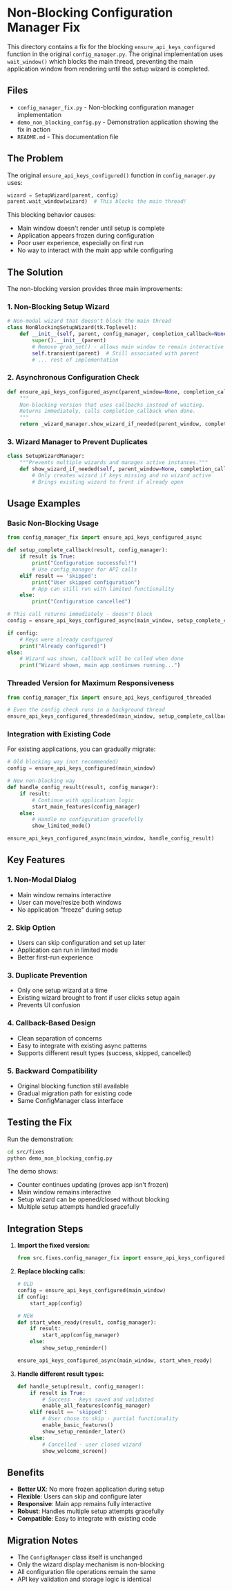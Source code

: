 # Non-Blocking Configuration Manager Fix

This directory contains a fix for the blocking `ensure_api_keys_configured` function in the original `config_manager.py`. The original implementation uses `wait_window()` which blocks the main thread, preventing the main application window from rendering until the setup wizard is completed.

## Files

- `config_manager_fix.py` - Non-blocking configuration manager implementation
- `demo_non_blocking_config.py` - Demonstration application showing the fix in action
- `README.md` - This documentation file

## The Problem

The original `ensure_api_keys_configured()` function in `config_manager.py` uses:

```python
wizard = SetupWizard(parent, config)
parent.wait_window(wizard)  # This blocks the main thread!
```

This blocking behavior causes:
- Main window doesn't render until setup is complete
- Application appears frozen during configuration
- Poor user experience, especially on first run
- No way to interact with the main app while configuring

## The Solution

The non-blocking version provides three main improvements:

### 1. Non-Blocking Setup Wizard

```python
# Non-modal wizard that doesn't block the main thread
class NonBlockingSetupWizard(tk.Toplevel):
    def __init__(self, parent, config_manager, completion_callback=None):
        super().__init__(parent)
        # Remove grab_set() - allows main window to remain interactive
        self.transient(parent)  # Still associated with parent
        # ... rest of implementation
```

### 2. Asynchronous Configuration Check

```python
def ensure_api_keys_configured_async(parent_window=None, completion_callback=None):
    """
    Non-blocking version that uses callbacks instead of waiting.
    Returns immediately, calls completion_callback when done.
    """
    return _wizard_manager.show_wizard_if_needed(parent_window, completion_callback)
```

### 3. Wizard Manager to Prevent Duplicates

```python
class SetupWizardManager:
    """Prevents multiple wizards and manages active instances."""
    def show_wizard_if_needed(self, parent_window=None, completion_callback=None):
        # Only creates wizard if keys missing and no wizard active
        # Brings existing wizard to front if already open
```

## Usage Examples

### Basic Non-Blocking Usage

```python
from config_manager_fix import ensure_api_keys_configured_async

def setup_complete_callback(result, config_manager):
    if result is True:
        print("Configuration successful!")
        # Use config_manager for API calls
    elif result == 'skipped':
        print("User skipped configuration")
        # App can still run with limited functionality
    else:
        print("Configuration cancelled")

# This call returns immediately - doesn't block
config = ensure_api_keys_configured_async(main_window, setup_complete_callback)

if config:
    # Keys were already configured
    print("Already configured!")
else:
    # Wizard was shown, callback will be called when done
    print("Wizard shown, main app continues running...")
```

### Threaded Version for Maximum Responsiveness

```python
from config_manager_fix import ensure_api_keys_configured_threaded

# Even the config check runs in a background thread
ensure_api_keys_configured_threaded(main_window, setup_complete_callback)
```

### Integration with Existing Code

For existing applications, you can gradually migrate:

```python
# Old blocking way (not recommended)
config = ensure_api_keys_configured(main_window)

# New non-blocking way
def handle_config_result(result, config_manager):
    if result:
        # Continue with application logic
        start_main_features(config_manager)
    else:
        # Handle no configuration gracefully
        show_limited_mode()

ensure_api_keys_configured_async(main_window, handle_config_result)
```

## Key Features

### 1. Non-Modal Dialog
- Main window remains interactive
- User can move/resize both windows
- No application "freeze" during setup

### 2. Skip Option
- Users can skip configuration and set up later
- Application can run in limited mode
- Better first-run experience

### 3. Duplicate Prevention
- Only one setup wizard at a time
- Existing wizard brought to front if user clicks setup again
- Prevents UI confusion

### 4. Callback-Based Design
- Clean separation of concerns
- Easy to integrate with existing async patterns
- Supports different result types (success, skipped, cancelled)

### 5. Backward Compatibility
- Original blocking function still available
- Gradual migration path for existing code
- Same ConfigManager class interface

## Testing the Fix

Run the demonstration:

```bash
cd src/fixes
python demo_non_blocking_config.py
```

The demo shows:
- Counter continues updating (proves app isn't frozen)
- Main window remains interactive
- Setup wizard can be opened/closed without blocking
- Multiple setup attempts handled gracefully

## Integration Steps

1. **Import the fixed version:**
   ```python
   from src.fixes.config_manager_fix import ensure_api_keys_configured_async, ConfigManager
   ```

2. **Replace blocking calls:**
   ```python
   # OLD
   config = ensure_api_keys_configured(main_window)
   if config:
       start_app(config)
   
   # NEW
   def start_when_ready(result, config_manager):
       if result:
           start_app(config_manager)
       else:
           show_setup_reminder()
   
   ensure_api_keys_configured_async(main_window, start_when_ready)
   ```

3. **Handle different result types:**
   ```python
   def handle_setup(result, config_manager):
       if result is True:
           # Success - keys saved and validated
           enable_all_features(config_manager)
       elif result == 'skipped':
           # User chose to skip - partial functionality
           enable_basic_features()
           show_setup_reminder_later()
       else:
           # Cancelled - user closed wizard
           show_welcome_screen()
   ```

## Benefits

- **Better UX**: No more frozen application during setup
- **Flexible**: Users can skip and configure later
- **Responsive**: Main app remains fully interactive
- **Robust**: Handles multiple setup attempts gracefully
- **Compatible**: Easy to integrate with existing code

## Migration Notes

- The `ConfigManager` class itself is unchanged
- Only the wizard display mechanism is non-blocking
- All configuration file operations remain the same
- API key validation and storage logic is identical